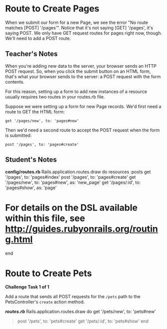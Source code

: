 # Route to Create Pages
When we submit our form for a new Page, we see the error "No route matches [POST] '/pages'".
Notice that it's not saying [GET] '/pages', it's saying POST.
We only have GET request routes for pages right now, though.
We'll need to add a POST route.

## Teacher's Notes

When you're adding new data to the server, your browser sends an HTTP POST request.
So, when you click the submit button on an HTML form, that's what your browser sends to the server: a POST request with the form contents.

For this reason, setting up a form to add new instances of a resource usually requires two routes in your routes.rb file.

Suppose we were setting up a form for new Page records.
We'd first need a route to GET the HTML form:

`get '/pages/new', to: 'pages#new'`

Then we'd need a second route to accept the POST request when the form is submitted:

`post '/pages', to: 'pages#create'`

## Student's Notes

__config/routes.rb__
Rails.application.routes.draw do
  resources :posts
  get '/pages', to: 'pages#index'
  post '/pages', to: 'pages#create'
  get '/pages/new', to: 'pages#new', as: 'new_page'
  get '/pages/:id', to: 'pages#show', as: 'page'

  # For details on the DSL available within this file, see http://guides.rubyonrails.org/routing.html
end

# Route to Create Pets

**Challenge Task 1 of 1**

Add a route that sends all POST requests for the `/pets` path to the PetsController's `create` action method.

___routes.rb___
Rails.application.routes.draw do
  get '/pets/new', to: 'pets#new'
>  post '/pets', to: 'pets#create'
  get '/pets/:id', to: 'pets#show'
end
